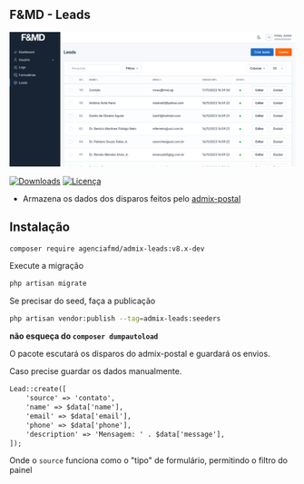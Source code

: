 ## F&MD - Leads

![Área Administrativa](https://github.com/agenciafmd/admix-leads/raw/v8/docs/screenshot.png "Área Administrativa")

[![Downloads](https://img.shields.io/packagist/dt/agenciafmd/admix-leads.svg?style=flat-square)](https://packagist.org/packages/agenciafmd/admix-leads)
[![Licença](https://img.shields.io/badge/license-MIT-brightgreen.svg?style=flat-square)](LICENSE.md)

- Armazena os dados dos disparos feitos pelo [admix-postal](https://github.com/agenciafmd/admix-postal)

## Instalação

```
composer require agenciafmd/admix-leads:v8.x-dev
```

Execute a migração

```bash
php artisan migrate
```

Se precisar do seed, faça a publicação

```bash
php artisan vendor:publish --tag=admix-leads:seeders
```

**não esqueça do `composer dumpautoload`**

O pacote escutará os disparos do admix-postal e guardará os envios.

Caso precise guardar os dados manualmente.

```
Lead::create([
    'source' => 'contato',
    'name' => $data['name'],
    'email' => $data['email'],
    'phone' => $data['phone'],
    'description' => 'Mensagem: ' . $data['message'],
]);
```

Onde o `source` funciona como o "tipo" de formulário, permitindo o filtro do painel
